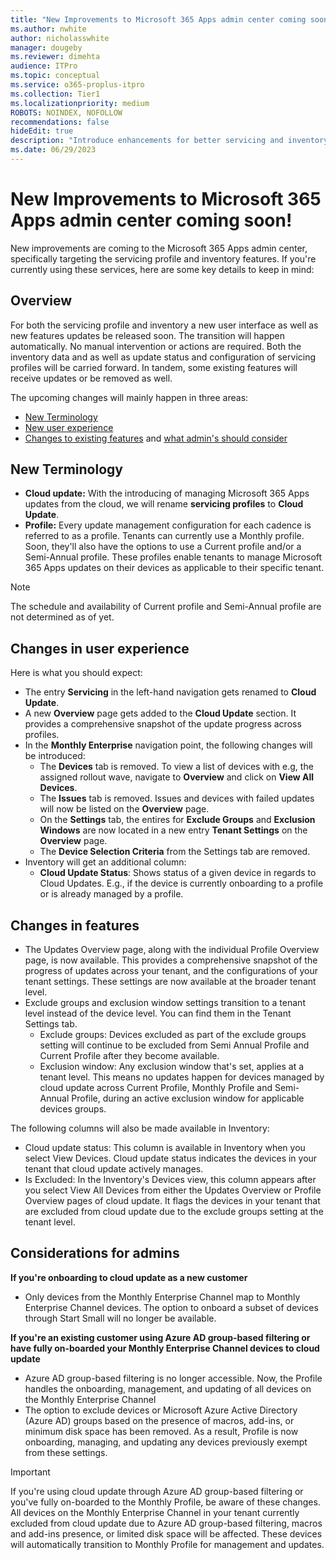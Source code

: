 ```yaml
---
title: "New Improvements to Microsoft 365 Apps admin center coming soon"
ms.author: nwhite
author: nicholasswhite
manager: dougeby
ms.reviewer: dimehta
audience: ITPro
ms.topic: conceptual
ms.service: o365-proplus-itpro
ms.collection: Tier1
ms.localizationpriority: medium
ROBOTS: NOINDEX, NOFOLLOW
recommendations: false
hideEdit: true
description: "Introduce enhancements for better servicing and inventory management, streamlining updates and user experience"
ms.date: 06/29/2023
---
```


# New Improvements to Microsoft 365 Apps admin center coming soon!

New improvements are coming to the Microsoft 365 Apps admin center, specifically targeting the servicing profile and inventory features. If you're currently using these services, here are some key details to keep in mind:

## Overview
For both the servicing profile and inventory a new user interface as well as new features updates be released soon. The transition will happen automatically. No manual intervention or actions are required. Both the inventory data and as well as update status and configuration of servicing profiles will be carried forward. In tandem, some existing features will receive updates or be removed as well.

The upcoming changes will mainly happen in three areas:

- [New Terminology](#new-terminology)
- [New user experience](#changes-in-user-experience)
- [Changes to existing features](#changes-in-features) and [what admin's should consider](#considerations-for-admins)

## New Terminology

- **Cloud update:** With the introducing of managing Microsoft 365 Apps updates from the cloud, we will rename **servicing profiles** to **Cloud Update**.
- **Profile:** Every update management configuration for each cadence is referred to as a profile. Tenants can currently use a Monthly profile. Soon, they'll also have the options to use a Current profile and/or a Semi-Annual profile. These profiles enable tenants to manage Microsoft 365 Apps updates on their devices as applicable to their specific tenant.

> [!NOTE]
> The schedule and availability of Current profile and Semi-Annual profile are not determined as of yet.

## Changes in user experience

Here is what you should expect:

- The entry **Servicing** in the left-hand navigation gets renamed to **Cloud Update**.
- A new **Overview** page gets added to the **Cloud Update** section. It provides a comprehensive snapshot of the update progress across profiles.
- In the **Monthly Enterprise** navigation point, the following changes will be introduced:
  - The **Devices** tab is removed. To view a list of devices with e.g, the assigned rollout wave, navigate to **Overview** and click on **View All Devices**. 
  - The **Issues** tab is removed. Issues and devices with failed updates will now be listed on the **Overview** page.
  - On the **Settings** tab, the entires for **Exclude Groups** and **Exclusion Windows** are now located in a new entry **Tenant Settings** on the **Overview** page.
  - The **Device Selection Criteria** from the Settings tab are removed.
- Inventory will get an additional column:
  - **Cloud Update Status**: Shows status of a given device in regards to Cloud Updates. E.g., if the device is currently onboarding to a profile or is already managed by a profile. 

## Changes in features

- The Updates Overview page, along with the individual Profile Overview page, is now available. This provides a comprehensive snapshot of the progress of updates across your tenant, and the configurations of your tenant settings. These settings are now available at the broader tenant level.
- Exclude groups and exclusion window settings transition to a tenant level instead of the device level. You can find them in the Tenant Settings tab.
  - Exclude groups: Devices excluded as part of the exclude groups setting will continue to be excluded from Semi Annual Profile and Current Profile after they become available.
  - Exclusion window: Any exclusion window that's set, applies at a tenant level. This means no updates happen for devices managed by cloud update across Current Profile, Monthly Profile and Semi-Annual Profile, during an active exclusion window for applicable devices groups.

 The following columns will also be made available in Inventory:

- Cloud update status: This column is available in Inventory when you select View Devices. Cloud update status indicates the devices in your tenant that cloud update actively manages.
- Is Excluded: In the Inventory's Devices view, this column appears after you select View All Devices from either the Updates Overview or Profile Overview pages of cloud update. It flags the devices in your tenant that are excluded from cloud update due to the exclude groups setting at the tenant level.

## Considerations for admins

**If you're onboarding to cloud update as a new customer**

- Only devices from the Monthly Enterprise Channel map to Monthly Enterprise Channel devices. The option to onboard a subset of devices through Start Small will no longer be available.

**If you're an existing customer using Azure AD group-based filtering or have fully on-boarded your Monthly Enterprise Channel devices to cloud update**

-  Azure AD group-based filtering  is no longer accessible. Now, the Profile handles the onboarding, management, and updating of all devices on the Monthly Enterprise Channel
- The option to exclude devices or Microsoft Azure Active Directory (Azure AD) groups based on the presence of macros, add-ins, or minimum disk space has been removed. As a result, Profile is now onboarding, managing, and updating any devices previously exempt from these settings.

> [!IMPORTANT]
> If you're using cloud update through Azure AD group-based filtering or you've fully on-boarded to the Monthly Profile, be aware of these changes. All devices on the Monthly Enterprise Channel in your tenant currently excluded from cloud update due to Azure AD group-based filtering, macros and add-ins presence, or limited disk space will be affected. These devices will automatically transition to Monthly Profile for management and updates.
